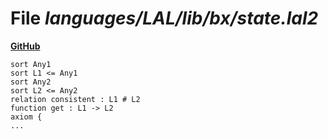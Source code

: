 # File _languages/LAL/lib/bx/state.lal2_
**[GitHub](https://github.com/softlang/yas/blob/master/languages/LAL/lib/bx/state.lal2)**
```
sort Any1
sort L1 <= Any1
sort Any2
sort L2 <= Any2
relation consistent : L1 # L2
function get : L1 -> L2
axiom {
...
```
